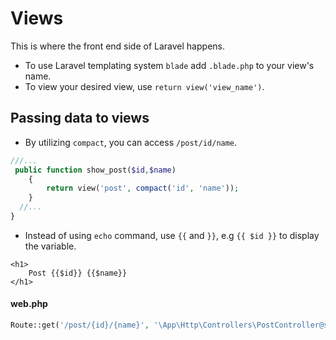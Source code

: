 # Views
This is where the front end side of Laravel happens.
- To use Laravel templating system `blade` add `.blade.php` to your view's name.
- To view your desired view, use `return view('view_name')`.
  
## Passing data to views

- By utilizing `compact`, you can access `/post/id/name`.
```php
///...
 public function show_post($id,$name)
    {
        return view('post', compact('id', 'name'));
    }
  //...
}
```
- Instead of using `echo` command, use `{{` and `}}`, e.g `{{ $id }}` to display the variable.
```blade
<h1>
    Post {{$id}} {{$name}}
</h1>
```
#### web.php
```php
Route::get('/post/{id}/{name}', '\App\Http\Controllers\PostController@show_post');
```
